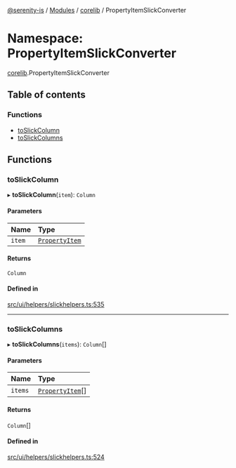 [@serenity-is](../README.md) / [Modules](../modules.md) / [corelib](corelib.md) / PropertyItemSlickConverter

# Namespace: PropertyItemSlickConverter

[corelib](corelib.md).PropertyItemSlickConverter

## Table of contents

### Functions

- [toSlickColumn](corelib.PropertyItemSlickConverter.md#toslickcolumn)
- [toSlickColumns](corelib.PropertyItemSlickConverter.md#toslickcolumns)

## Functions

### toSlickColumn

▸ **toSlickColumn**(`item`): `Column`

#### Parameters

| Name | Type |
| :------ | :------ |
| `item` | [`PropertyItem`](../interfaces/corelib_q.PropertyItem.md) |

#### Returns

`Column`

#### Defined in

[src/ui/helpers/slickhelpers.ts:535](https://github.com/serenity-is/serenity/blob/master/packages/corelib/src/ui/helpers/slickhelpers.ts#L535)

___

### toSlickColumns

▸ **toSlickColumns**(`items`): `Column`[]

#### Parameters

| Name | Type |
| :------ | :------ |
| `items` | [`PropertyItem`](../interfaces/corelib_q.PropertyItem.md)[] |

#### Returns

`Column`[]

#### Defined in

[src/ui/helpers/slickhelpers.ts:524](https://github.com/serenity-is/serenity/blob/master/packages/corelib/src/ui/helpers/slickhelpers.ts#L524)
